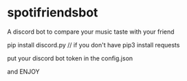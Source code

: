 # spotifriendsbot
A discord bot to compare your music taste with your friend

pip install discord.py // if you don't have
pip3 install requests

put your discord bot token in the config.json 

and ENJOY
